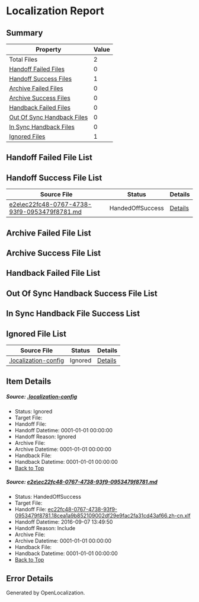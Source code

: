 # <a name='report-top'></a> Localization Report

## Summary
 Property | Value 
 -------- | ----- 
 Total Files | 2
[ Handoff Failed Files ](#handoff-failed-list)| 0
[ Handoff Success Files ](#handoff-success-list)| 1
[ Archive Failed Files ](#archive-failed-list)| 0
[ Archive Success Files ](#archive-success-list)| 0
[ Handback Failed Files ](#handback-failed-list)| 0
[ Out Of Sync Handback Files ](#outofsync-handback-success-list)| 0
[ In Sync Handback Files ](#insync-handback-success-list)| 0
[ Ignored Files ](#ignored-list)| 1

## <a name='handoff-failed-list'></a> Handoff Failed File List

## <a name='handoff-success-list'></a> Handoff Success File List
 Source File | Status | Details 
 ----------- | ------ | ------- 
 [e2e\ec22fc48-0767-4738-93f9-0953479f8781.md](https://github.com/OpenLocalizationTestOrg/ol-test0/blob/082aca4e94dc9055dde82ea01355a0f375a4196c/e2e/ec22fc48-0767-4738-93f9-0953479f8781.md) | HandedOffSuccess | [Details](#1ded42a9436694f85dc89c14b82114d729eb30b91)

## <a name='archive-failed-list'></a> Archive Failed File List

## <a name='archive-success-list'></a> Archive Success File List

## <a name='handback-failed-list'></a> Handback Failed File List

## <a name='outofsync-handback-success-list'></a> Out Of Sync Handback Success File List

## <a name='insync-handback-success-list'></a> In Sync Handback File Success List

## <a name='ignored-list'></a> Ignored File List
 Source File | Status | Details 
 ----------- | ------ | ------- 
 [.localization-config](https://github.com/OpenLocalizationTestOrg/ol-test0/blob/082aca4e94dc9055dde82ea01355a0f375a4196c/.localization-config) | Ignored | [Details](#c268a05ecaa7ec85942ed632c29928ee5bd6da8d0)

## Item Details
##### <a name='c268a05ecaa7ec85942ed632c29928ee5bd6da8d0'></a> Source: [.localization-config](https://github.com/OpenLocalizationTestOrg/ol-test0/blob/082aca4e94dc9055dde82ea01355a0f375a4196c/.localization-config)
* Status: Ignored
* Target File: 
* Handoff File: 
* Handoff Datetime: 0001-01-01 00:00:00
* Handoff Reason: Ignored
* Archive File: 
* Archive Datetime: 0001-01-01 00:00:00
* Handback File: 
* Handback Datetime: 0001-01-01 00:00:00
* [Back to Top](#report-top)

##### <a name='1ded42a9436694f85dc89c14b82114d729eb30b91'></a> Source: [e2e\ec22fc48-0767-4738-93f9-0953479f8781.md](https://github.com/OpenLocalizationTestOrg/ol-test0/blob/082aca4e94dc9055dde82ea01355a0f375a4196c/e2e/ec22fc48-0767-4738-93f9-0953479f8781.md)
* Status: HandedOffSuccess
* Target File: 
* Handoff File: [ec22fc48-0767-4738-93f9-0953479f8781.18cea1a9b852109002df29e9fac2fa31cd43af66.zh-cn.xlf](https://github.com/OpenLocalizationTestOrg/ol-test0-handoff/blob/1ae608d686a0e30165e55b560b08bcb76ab3e90b/ol-handoff/OpenLocalizationTestOrg/ol-test0-zhcn/yuwzho/ht/ec22fc48-0767-4738-93f9-0953479f8781.18cea1a9b852109002df29e9fac2fa31cd43af66.zh-cn.xlf)
* Handoff Datetime: 2016-09-07 13:49:50
* Handoff Reason: Include
* Archive File: 
* Archive Datetime: 0001-01-01 00:00:00
* Handback File: 
* Handback Datetime: 0001-01-01 00:00:00
* [Back to Top](#report-top)


## Error Details

Generated by OpenLocalization.
